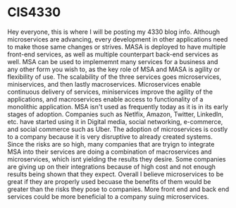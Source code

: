 # CIS4330
Hey everyone, this is where I will be posting my 4330 blog info. 
Although microservices are advancing, every development in other applications need to make those same changes or strives. MASA is deployed to have multiple front-end services, as well as multiple counterpart back-end services as well. MSA can be used to implememnt many services for a business and any other form you wish to, as the key role of MSA and MASA is agility or flexibility of use. The scalability of the three services goes microservices, miniservices, and then lastly macroservices. Microservices enable continuous delivery of services, miniservices improve the agility of the applications, and macroservices enable access to functionality of a monolithic application. MSA isn't used as frequently today as it is in its early stages of adoption. Companies such as Netlfix, Amazon, Twitter, LinkedIn, etc. have started using it in Digital media, social networking, e-commerce, and social commerce such as Uber. The adoption of microservices is costly to a company because it is very disruptive to already created systems. Since the risks are so high, many companies that are tryign to integrate MSA into their services are doing a combination of macroservices and microservices, which isnt yielding the results they desire. Some companies are giving up on their integrations because of high cost and not enough results being shown that they expect. Overall I believe microservices to be great if they are properly used becuase the benefits of them would be greater than the risks they pose to companies. More front end and back end services could be more beneficial to a company suing microservices.

